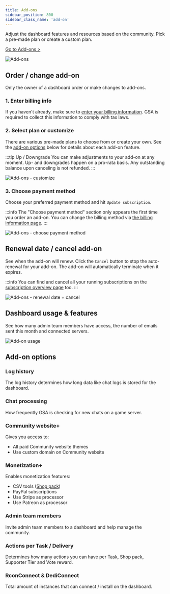 ```yaml
---
title: Add-ons
sidebar_position: 800
sidebar_class_name: 'add-on'
---
```


Adjust the dashboard features and resources based on the community. Pick a pre-made plan or create a custom plan.

[Go to Add-ons >](https://dash.gameserverapp.com/configure/add-on)

![Add-ons](/img/dashboard/addon/addon_overview.jpg)

## Order / change add-on
Only the owner of a dashboard order or make changes to add-ons.

### 1. Enter billing info
If you haven't already, make sure to [enter your billing information](/dashboard/account#billing-information). GSA is required to collect this information to comply with tax laws.

### 2. Select plan or customize
There are various pre-made plans to choose from or create your own. See the [add-on options](#add-on-options) below for details about each add-on feature.

:::tip Up / Downgrade
You can make adjustments to your add-on at any moment. Up- and downgrades happen on a pro-rata basis. Any outstanding balance upon canceling is not refunded.
:::

![Add-ons - customize](/img/dashboard/addon/addon_customize.jpg)

### 3. Choose payment method
Choose your preferred payment method and hit `Update subscription`.

:::info
The "Choose payment method" section only appears the first time you order an add-on. You can change the billing method via [the billing information page](/dashboard/account#billing-information).
:::

![Add-ons - choose payment method](/img/dashboard/addon/addon_order_payment_method.jpg)

## Renewal date / cancel add-on
See when the add-on will renew. Click the `Cancel` button to stop the auto-renewal for your add-on. The add-on will automatically terminate when it expires.

:::info
You can find and cancel all your running subscriptions on the [subscription overview page](/dashboard/account#your-subscriptions) too.
:::

![Add-ons - renewal date + cancel](/img/dashboard/addon/addon_cancel_renew_info.jpg)


## Dashboard usage & features
See how many admin team members have access, the number of emails sent this month and connected servers.

![Add-on usage](/img/dashboard/addon/addon_usage.jpg)

## Add-on options

### Log history
The log history determines how long data like chat logs is stored for the dashboard.

### Chat processing
How frequently GSA is checking for new chats on a game server.

### Community website+
Gives you access to:
- All paid Community website themes
- Use custom domain on Community website

### Monetization+
Enables monetization features:
- CSV tools ([Shop pack](/dashboard/monetization/shop_packs#csv-tools))
- PayPal subscriptions
- Use Stripe as processor
- Use Patreon as processor

### Admin team members
Invite admin team members to a dashboard and help manage the community.

### Actions per Task / Delivery
Determines how many actions you can have per Task, Shop pack, Supporter Tier and Vote reward.

### RconConnect & DediConnect
Total amount of instances that can connect / install on the dashboard.
